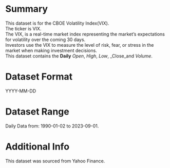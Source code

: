 # Summary

This dataset is for the CBOE Volatility Index(VIX).   
The ticker is VIX.  
The VIX, is a real-time market index representing the market’s expectations for volatility over the coming 30 days.  
Investors use the VIX to measure the level of risk, fear, or stress in the market when making investment decisions.  
This dataset contains the **Daily** _Open_, _High_, _Low_, _Close_and _Volume_.  

# Dataset Format 

YYYY-MM-DD

# Dataset Range  

Daily Data from: 1990-01-02 to 2023-09-01.

# Additional Info

This dataset was sourced from Yahoo Finance.